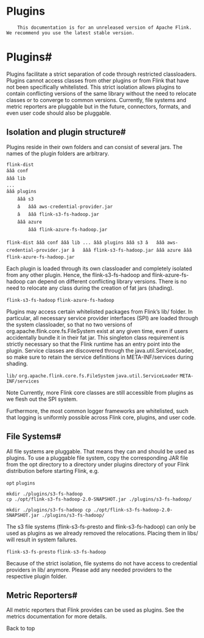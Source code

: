 # Plugins


> 
        This documentation is for an unreleased version of Apache Flink. We recommend you use the latest stable version.
    


# Plugins#


Plugins facilitate a strict separation of code through restricted classloaders. Plugins cannot
access classes from other plugins or from Flink that have not been specifically whitelisted. This
strict isolation allows plugins to contain conflicting versions of the same library without the need
to relocate classes or to converge to common versions. Currently, file systems and metric reporters are pluggable
but in the future, connectors, formats, and even user code should also be pluggable.


## Isolation and plugin structure#


Plugins reside in their own folders and can consist of several jars. The names of the plugin folders
are arbitrary.


```
flink-dist
âââ conf
âââ lib
...
âââ plugins
    âââ s3
    â   âââ aws-credential-provider.jar
    â   âââ flink-s3-fs-hadoop.jar
    âââ azure
        âââ flink-azure-fs-hadoop.jar

```

`flink-dist
âââ conf
âââ lib
...
âââ plugins
    âââ s3
    â   âââ aws-credential-provider.jar
    â   âââ flink-s3-fs-hadoop.jar
    âââ azure
        âââ flink-azure-fs-hadoop.jar
`

Each plugin is loaded through its own classloader and completely isolated from any other plugin.
Hence, the flink-s3-fs-hadoop and flink-azure-fs-hadoop can depend on different conflicting
library versions. There is no need to relocate any class during the creation of fat jars (shading).

`flink-s3-fs-hadoop`
`flink-azure-fs-hadoop`

Plugins may access certain whitelisted packages from Flink’s lib/ folder. In particular, all
necessary service provider interfaces (SPI) are loaded through the system classloader, so that no
two versions of org.apache.flink.core.fs.FileSystem exist at any given time, even if users
accidentally bundle it in their fat jar. This singleton class requirement is strictly necessary so
that the Flink runtime has an entry point into the plugin. Service classes are discovered through
the java.util.ServiceLoader, so make sure to retain the service definitions in META-INF/services
during shading.

`lib/`
`org.apache.flink.core.fs.FileSystem`
`java.util.ServiceLoader`
`META-INF/services`

Note Currently, more Flink core classes are still
accessible from plugins as we flesh out the SPI system.


Furthermore, the most common logger frameworks are whitelisted, such that logging is uniformly
possible across Flink core, plugins, and user code.


## File Systems#


All file systems are pluggable. That means they can and should
be used as plugins. To use a pluggable file system, copy the corresponding JAR file from the opt
directory to a directory under plugins directory of your Flink distribution before starting Flink,
e.g.

`opt`
`plugins`

```
mkdir ./plugins/s3-fs-hadoop
cp ./opt/flink-s3-fs-hadoop-2.0-SNAPSHOT.jar ./plugins/s3-fs-hadoop/

```

`mkdir ./plugins/s3-fs-hadoop
cp ./opt/flink-s3-fs-hadoop-2.0-SNAPSHOT.jar ./plugins/s3-fs-hadoop/
`

> 
  The s3 file systems (flink-s3-fs-presto and
flink-s3-fs-hadoop) can only be used as plugins as we already removed the relocations. Placing them in libs/ will result in system failures.


`flink-s3-fs-presto`
`flink-s3-fs-hadoop`

> 
  Because of the strict isolation, file systems do not have access to credential providers in lib/
anymore. Please add any needed providers to the respective plugin folder.



## Metric Reporters#


All metric reporters that Flink provides can be used as plugins.
See the metrics documentation for more details.


 Back to top
